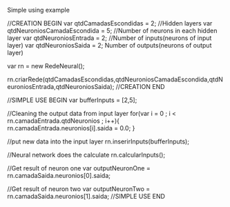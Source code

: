 Simple using example

//CREATION BEGIN
var qtdCamadasEscondidas = 2; //Hidden layers
var qtdNeuroniosCamadaEscondida = 5; //Number of neurons in each hidden layer
var qtdNeuroniosEntrada = 2; //Number of inputs(neurons of input layer)
var qtdNeuroniosSaida = 2; Number of outputs(neurons of output layer)

var rn = new RedeNeural();

rn.criarRede(qtdCamadasEscondidas,qtdNeuroniosCamadaEscondida,qtdNeuroniosEntrada,qtdNeuroniosSaida);
//CREATION END

//SIMPLE USE BEGIN
var bufferInputs = [2,5];

//Cleaning the output data from input layer
for(var i = 0 ; i < rn.camadaEntrada.qtdNeuronios ; i++){
	rn.camadaEntrada.neuronios[i].saida = 0.0;
}

//put new data into the input layer
rn.inserirInputs(bufferInputs);

//Neural network does the calculate
rn.calcularInputs();

//Get result of neuron one
var outputNeuronOne = rn.camadaSaida.neuronios[0].saida;

//Get result of neuron two
var outputNeuronTwo = rn.camadaSaida.neuronios[1].saida;
//SIMPLE USE END
